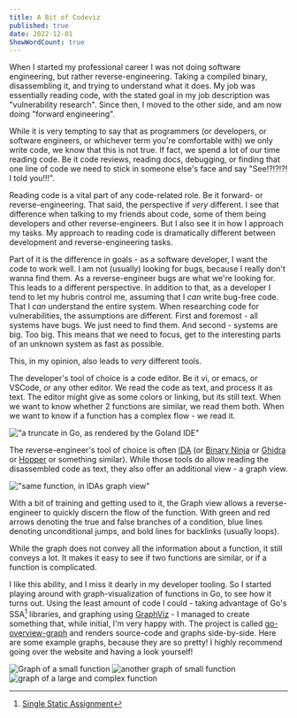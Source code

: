 ```yaml
---
title: A Bit of Codeviz
published: true
date: 2022-12-01
ShowWordCount: true
---
```

When I started my professional career I was not doing software engineering, but rather reverse-engineering.
Taking a compiled binary, disassembling it, and trying to understand what it does.
My job was essentially reading code, with the stated goal in my job description was "vulnerability research".
Since then, I moved to the other side, and am now doing "forward engineering".

While it is very tempting to say that as programmers (or developers, or software engineers, or whichever term you're comfortable with) we only write code,
we know that this is not true. 
If fact, we spend a lot of our time reading code.
Be it code reviews, reading docs, debugging, or finding that one line of code we need to stick in someone else's face and say "See!?!?!?! I told you!!!".

Reading code is a vital part of any code-related role. Be it forward- or reverse-engineering.
That said, the perspective if _very_ different.
I see that difference when talking to my friends about code,
some of them being developers and other reverse-engineers.
But I also see it in how I approach my tasks.
My approach to reading code is dramatically different between development and reverse-engineering tasks.

Part of it is the difference in goals - as a software developer, I want the code to work well.
I am not (usually) looking for bugs, because I really don't wanna find them.
As a reverse-engineer bugs are what we're looking for. 
This leads to a different perspective.
In addition to that, as a developer I tend to let my hubris control me,
assuming that I _can_ write bug-free code. 
That I _can_ understand the entire system.
When researching code for vulnerabilities, the assumptions are different.
First and foremost - all systems have bugs. We just need to find them.
And second - systems are big. Too big.
This means that we need to focus, get to the interesting parts of an unknown system as fast as possible.

This, in my opinion, also leads to _very_ different tools.

The developer's tool of choice is a code editor.
Be it vi, or emacs, or VSCode, or any other editor.
We read the code as text, and process it as text.
The editor might give as some colors or linking, but its still text.
When we want to know whether 2 functions are similar, we read them both.
When we want to know if a function has a complex flow - we read it.

!["a truncate in Go, as rendered by the Goland IDE"](/images/blogvent-2022/go-fmt-truncate-text.png "a truncate in Go, as rendered by the Goland IDE")

The reverse-engineer's tool of choice is often [IDA][IDA] (or [Binary Ninja][Binary Ninja] or [Ghidra][Ghidra] or [Hopper][Hopper] or something similar).
While those tools do allow reading the disassembled code as text, they also offer an additional view - a graph view.

!["same function, in IDAs graph view"](/images/blogvent-2022/go-fmt-truncate-ida.png "same function, in IDAs graph view")

With a bit of training and getting used to it, the Graph view allows a reverse-engineer to quickly discern the flow of the function. With green and red arrows denoting the true and false branches of a condition, blue lines denoting unconditional jumps, and bold lines for backlinks (usually loops).

While the graph does not convey all the information about a function, it still conveys a lot.
It makes it easy to see if two functions are similar, or if a function is complicated.

I like this ability, and I miss it dearly in my developer tooling.
So I started playing around with graph-visualization of functions in Go, to see how it turns out.
Using the least amount of code I could - taking advantage of Go's SSA[^1] libraries, and graphing using [GraphViz][GraphViz] - I managed to create something that, while initial, I'm very happy with. 
The project is called [go-overview-graph][go-overview-graph] and renders source-code and graphs side-by-side. Here are some example graphs, because they are so pretty!
I highly recommend going over the website and having a look yourself!

![Graph of a small function](/images/blogvent-2022/graph-01.png)
![another graph of small function](/images/blogvent-2022/graph-02.png)
![graph of a large and complex function](/images/blogvent-2022/graph-03.png)





[IDA]: https://hex-rays.com/
[Binary Ninja]: https://binary.ninja/
[Ghidra]: https://github.com/NationalSecurityAgency/ghidra
[Hopper]: https://www.hopperapp.com/
[GraphViz]: https://graphviz.org/
[go-overview-graph]: https://tmr232.github.io/go-overview-graph

[^1]: [Single Static Assignment](https://en.wikipedia.org/wiki/Static_single-assignment_form)

